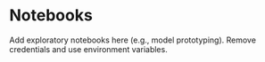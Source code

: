 # Notebooks

Add exploratory notebooks here (e.g., model prototyping). Remove credentials and use environment variables.
